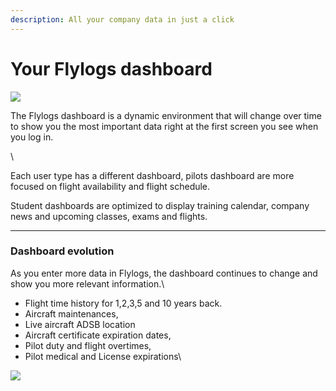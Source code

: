 ```yaml
---
description: All your company data in just a click
---
```


# Your Flylogs dashboard

![](https://tawk.link/61f94bae9bd1f31184da67e3/kb/attachments/Z7gevkMgy9.png)

The Flylogs dashboard is a dynamic environment that will change over time to show you the most important data right at the first screen you see when you log in.

\


Each user type has a different dashboard, pilots dashboard are more focused on flight availability and flight schedule.

Student dashboards are optimized to display training calendar, company news and upcoming classes, exams and flights.

***

### Dashboard evolution

As you enter more data in Flylogs, the dashboard continues to change and show you more relevant information.\


* Flight time history for 1,2,3,5 and 10 years back.
* Aircraft maintenances,&#x20;
* Live aircraft ADSB location
* Aircraft certificate expiration dates,&#x20;
* Pilot duty and flight overtimes,
* Pilot medical and License expirations\


![](https://tawk.link/61f94bae9bd1f31184da67e3/kb/attachments/immxiDJuzO.png)
